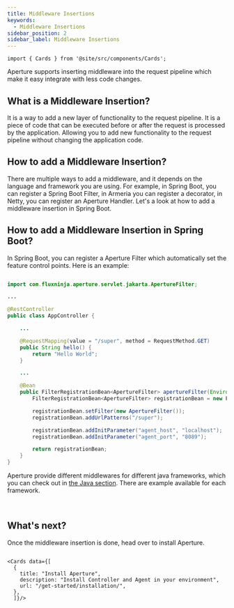 ```yaml
---
title: Middleware Insertions
keywords:
  - Middleware Insertions
sidebar_position: 2
sidebar_label: Middleware Insertions
---
```


```mdx-code-block
import { Cards } from '@site/src/components/Cards';
```

Aperture supports inserting middleware into the request pipeline which make it
easy integrate with less code changes.

## What is a Middleware Insertion?

It is a way to add a new layer of functionality to the request pipeline. It is a
piece of code that can be executed before or after the request is processed by
the application. Allowing you to add new functionality to the request pipeline
without changing the application code.

## How to add a Middleware Insertion?

There are multiple ways to add a middleware, and it depends on the language and
framework you are using. For example, in Spring Boot, you can register a Spring
Boot Filter, in Armeria you can register a decorator, in Netty, you can register
an Aperture Handler. Let's a look at how to add a middleware insertion in Spring
Boot.

## How to add a Middleware Insertion in Spring Boot?

In Spring Boot, you can register a Aperture Filter which automatically set the
feature control points. Here is an example:

```java

import com.fluxninja.aperture.servlet.jakarta.ApertureFilter;

...

@RestController
public class AppController {

    ...

    @RequestMapping(value = "/super", method = RequestMethod.GET)
    public String hello() {
        return "Hello World";
    }

    ...

    @Bean
    public FilterRegistrationBean<ApertureFilter> apertureFilter(Environment env){
        FilterRegistrationBean<ApertureFilter> registrationBean = new FilterRegistrationBean<>();

        registrationBean.setFilter(new ApertureFilter());
        registrationBean.addUrlPatterns("/super");

        registrationBean.addInitParameter("agent_host", "localhost");
        registrationBean.addInitParameter("agent_port", "8089");

        return registrationBean;
    }
}
```

<div class="alert alert--info shadow--md" role="alert">
  Aperture provide different middlewares for different java frameworks, which you can check out in
<a href="/integrations/flow-control/sdk/java"> the Java section</a>. There are example available for each framework.
</div>

<p>&nbsp;</p>

## What's next?

Once the middleware insertion is done, head over to install Aperture.

```mdx-code-block

<Cards data={[
  {
    title: "Install Aperture",
    description: "Install Controller and Agent in your environment",
    url: "/get-started/installation/",
  },
  ]}/>
```
